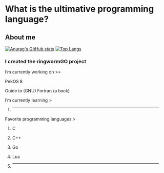 # What is the ultimative programming language?

## About me
[![Anurag's GitHub stats](https://github-readme-stats.vercel.app/api?username=StjepanBM1&count_private=true&show_icons=true)](https://github.com/anuraghazra/github-readme-stats)
[![Top Langs](https://github-readme-stats.vercel.app/api/top-langs/?username=StjepanBM1&layout=compact)](https://github.com/anuraghazra/github-readme-stats)

### I created the ringwormGO project

I’m currently working on  >>

   PekOS 8
   
   Guide to (GNU) Fortran (a book)
   
I’m currently learning >

   1. ---
            
Favorite programming languages >
   1. C

   2. C++

   3. Go

   4. Lua

   5. ---
